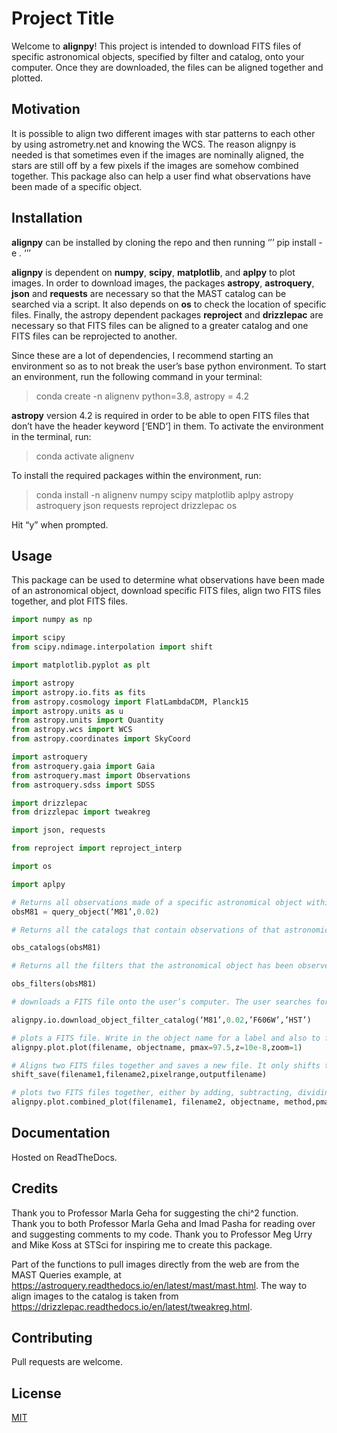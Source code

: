 # Project Title

Welcome to **alignpy**! This project is intended to download FITS files of specific astronomical objects, specified by filter and catalog, onto your computer. Once they are downloaded, the files can be aligned together and plotted.

## Motivation

It is possible to align two different images with star patterns to each other by using astrometry.net and knowing the WCS. The reason alignpy is needed is that sometimes even if the images are nominally aligned, the stars are still off by a few pixels if the images are somehow combined together. This package also can help a user find what observations have been made of a specific object.

## Installation

**alignpy** can be installed by cloning the repo and then running
‘’’
pip install -e .
‘’’

**alignpy** is dependent on **numpy**, **scipy**, **matplotlib**, and **aplpy** to plot images. In order to download images, the packages **astropy**, **astroquery**, **json** and **requests** are necessary so that the MAST catalog can be searched via a script. It also depends on **os** to check the location of specific files. Finally, the astropy dependent packages **reproject** and **drizzlepac** are necessary so that FITS files can be aligned to a greater catalog and one FITS files can be reprojected to another.

Since these are a lot of dependencies, I recommend starting an environment so as to not break the user’s base python environment. To start an environment, run the following command in your terminal:


> conda create -n alignenv python=3.8, astropy = 4.2

**astropy** version 4.2 is required in order to be able to open FITS files that don’t have the header keyword [‘END’] in them. To activate the environment in the terminal, run:

> conda activate alignenv

To install the required packages within the environment, run:

> conda install -n alignenv numpy scipy matplotlib aplpy astropy astroquery json requests reproject drizzlepac os

Hit “y” when prompted.

## Usage
This package can be used to determine what observations have been made of an astronomical object, download specific FITS files, align two FITS files together, and plot FITS files.

```python
import numpy as np

import scipy
from scipy.ndimage.interpolation import shift

import matplotlib.pyplot as plt

import astropy
import astropy.io.fits as fits
from astropy.cosmology import FlatLambdaCDM, Planck15
import astropy.units as u
from astropy.units import Quantity
from astropy.wcs import WCS
from astropy.coordinates import SkyCoord

import astroquery
from astroquery.gaia import Gaia
from astroquery.mast import Observations
from astroquery.sdss import SDSS

import drizzlepac
from drizzlepac import tweakreg

import json, requests

from reproject import reproject_interp

import os

import aplpy

# Returns all observations made of a specific astronomical object within a specified radius.
obsM81 = query_object(‘M81’,0.02)

# Returns all the catalogs that contain observations of that astronomical object.

obs_catalogs(obsM81)

# Returns all the filters that the astronomical object has been observed in.

obs_filters(obsM81)

# downloads a FITS file onto the user’s computer. The user searches for a specific astronomical object, and then can optionally add a radius, filter, and catalog to download from. Defaults to optical images from HST with a small radius around the object. 

alignpy.io.download_object_filter_catalog(‘M81’,0.02,’F606W’,’HST’)

# plots a FITS file. Write in the object name for a label and also to find its RA and Dec online. User can manually input the z; otherwise it will default to close by. The image can be presented as is or zoomed in further. pmax adjusts the scale of the final plotted image. Returns all the downloaded files, which include txt files.
alignpy.plot.plot(filename, objectname, pmax=97.5,z=10e-8,zoom=1)

# Aligns two FITS files together and saves a new file. It only shifts the objects together over a specified amount of space.
shift_save(filename1,filename2,pixelrange,outputfilename)

# plots two FITS files together, either by adding, subtracting, dividing, or multiplying the two files. Aligns the two files automatically.
alignpy.plot.combined_plot(filename1, filename2, objectname, method,pmax=97.5,z=10e-8,zoom=1)
```

## Documentation
Hosted on ReadTheDocs.

## Credits
Thank you to Professor Marla Geha for suggesting the chi^2 function. Thank you to both Professor Marla Geha and Imad Pasha for reading over and suggesting comments to my code. Thank you to Professor Meg Urry and Mike Koss at STSci for inspiring me to create this package.

Part of the functions to pull images directly from the web are from the MAST Queries example, at https://astroquery.readthedocs.io/en/latest/mast/mast.html. The way to align images to the catalog is taken from https://drizzlepac.readthedocs.io/en/latest/tweakreg.html. 

## Contributing
Pull requests are welcome. 

## License
[MIT](https://choosealicense.com/licenses/mit/)
